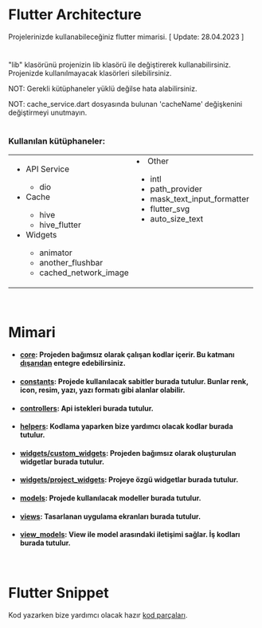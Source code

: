# Flutter Architecture

Projelerinizde kullanabileceğiniz flutter mimarisi. [ Update: 28.04.2023 ]

#

"lib" klasörünü projenizin lib klasörü ile değiştirerek kullanabilirsiniz. Projenizde kullanılmayacak klasörleri silebilirsiniz.

NOT: Gerekli kütüphaneler yüklü değilse hata alabilirsiniz.

NOT: cache_service.dart dosyasında bulunan 'cacheName' değişkenini değiştirmeyi unutmayın.

#

### Kullanılan kütüphaneler:

<table>
  <tr valign="top">
    <td>
      <ul>
        <li>API Service</li>
        <ul>
          <li>dio</li>
        </ul>
        <li>Cache</li>
        <ul>
          <li>hive</li>
          <li>hive_flutter</li>
        </ul>
        <li>Widgets</li>
        <ul>
          <li>animator</li>
          <li>another_flushbar</li>
          <li>cached_network_image</li>
        </ul>
      </ul>
    </td>
    <td>
      <li>Other</li>
      <ul>
        <li>intl</li>
        <li>path_provider</li>
        <li>mask_text_input_formatter</li>
        <li>flutter_svg</li>
        <li>auto_size_text</li>
      </ul>
    </td>
  </tr>
</table>

<!-- # api -->
  <!-- dio:  -->
<!--  -->
  <!-- # widgets -->
  <!-- animator:  -->
  <!-- another_flushbar:  -->
  <!-- screenshot:  -->
  <!-- cached_network_image:  -->
<!--  -->
  <!-- # cache -->
  <!-- hive:  -->
  <!-- hive_flutter:  -->
<!--  -->
  <!-- # other -->
  <!-- intl:  -->
  <!-- path_provider:  -->
  <!-- mask_text_input_formatter:  -->
  <!-- flutter_svg:  -->
  <!-- auto_size_text:  -->

<br>

# Mimari

- #### [core](https://github.com/cihatyalman/flutter_architecture/tree/master/lib/core): Projeden bağımsız olarak çalışan kodlar içerir. Bu katmanı [dışarıdan](https://github.com/cihatyalman/flutter_core) entegre edebilirsiniz.
- #### [constants](https://github.com/cihatyalman/flutter_architecture/tree/master/lib/constants): Projede kullanılacak sabitler burada tutulur. Bunlar renk, icon, resim, yazı, yazı formatı gibi alanlar olabilir.
- #### [controllers](https://github.com/cihatyalman/flutter_architecture/tree/master/lib/controllers): Api istekleri burada tutulur.
- #### [helpers](https://github.com/cihatyalman/flutter_architecture/tree/master/lib/helpers): Kodlama yaparken bize yardımcı olacak kodlar burada tutulur.
- #### [widgets/custom_widgets](https://github.com/cihatyalman/flutter_architecture/tree/master/lib/widgets/custom_widgets): Projeden bağımsız olarak oluşturulan widgetlar burada tutulur.
- #### [widgets/project_widgets](https://github.com/cihatyalman/flutter_architecture/tree/master/lib/widgets/project_widgets): Projeye özgü widgetlar burada tutulur.
- #### [models](https://github.com/cihatyalman/flutter_architecture/tree/master/lib/models): Projede kullanılacak modeller burada tutulur.
- #### [views](https://github.com/cihatyalman/flutter_architecture/tree/master/lib/views): Tasarlanan uygulama ekranları burada tutulur.
- #### [view_models](https://github.com/cihatyalman/flutter_architecture/tree/master/lib/view_models): View ile model arasındaki iletişimi sağlar. İş kodları burada tutulur.

<br>

# Flutter Snippet
Kod yazarken bize yardımcı olacak hazır [kod parçaları](https://github.com/cihatyalman/flutter_architecture/tree/master/flutter.code-snippets).

